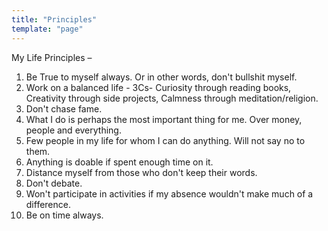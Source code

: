 ```yaml
---
title: "Principles"
template: "page"
---
```


My Life Principles –


1. Be True to myself always. Or in other words, don't bullshit myself.
2. Work on a balanced life - 3Cs- Curiosity through reading books, Creativity through side projects, Calmness through meditation/religion.
3. Don't chase fame. 
4. What I do is perhaps the most important thing for me. Over money, people and everything.
5. Few people in my life for whom I can do anything. Will not say no to them.
6. Anything is doable if spent enough time on it.
7. Distance myself from those who don't keep their words.
8. Don't debate. 
9. Won't participate in activities if my absence wouldn't make much of a difference.
10. Be on time always. 

